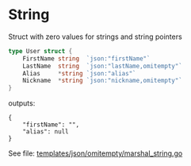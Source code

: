 # String
Struct with zero values for strings and string pointers
```go
type User struct {
	FirstName string  `json:"firstName"`
	LastName  string  `json:"lastName,omitempty"`
	Alias     *string `json:"alias"`
	Nickname  *string `json:"nickname,omitempty"`
}
```
outputs:
```
{
	"firstName": "",
	"alias": null
}
```

See file: [templates/json/omitempty/marshal_string.go](templates/json/omitempty/marshal_string.go)